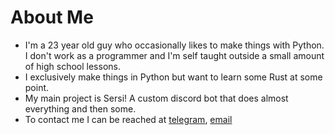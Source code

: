 # About Me
* I'm a 23 year old guy who occasionally likes to make things with Python. I don't work as a programmer and I'm self taught outside a small amount of high school lessons.
* I exclusively make things in Python but want to learn some Rust at some point.
* My main project is Sersi! A custom discord bot that does almost everything and then some.
* To contact me I can be reached at [telegram](http://t.me/wolfseitheach), [email](mailto:seitheach@sersi.io)
